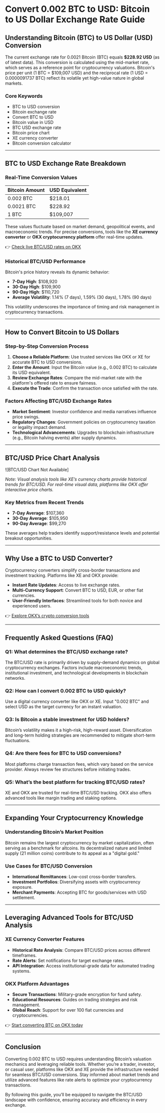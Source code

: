 # Convert 0.002 BTC to USD: Bitcoin to US Dollar Exchange Rate Guide  

## Understanding Bitcoin (BTC) to US Dollar (USD) Conversion  

The current exchange rate for 0.0021 Bitcoin (BTC) equals **$228.92 USD** (as of latest data). This conversion is calculated using the mid-market rate, which serves as a reference point for cryptocurrency valuations. Bitcoin's price per unit (1 BTC = $109,007 USD) and the reciprocal rate (1 USD = 0.0000091737 BTC) reflect its volatile yet high-value nature in global markets.  

### Core Keywords  
- BTC to USD conversion  
- Bitcoin exchange rate  
- Convert BTC to USD  
- Bitcoin value in USD  
- BTC USD exchange rate  
- Bitcoin price chart  
- XE currency converter  
- Bitcoin conversion calculator  

---

## BTC to USD Exchange Rate Breakdown  

### Real-Time Conversion Values  
| Bitcoin Amount | USD Equivalent |  
|----------------|----------------|  
| 0.002 BTC      | $218.01        |  
| 0.0021 BTC     | $228.92        |  
| 1 BTC          | $109,007       |  

These values fluctuate based on market demand, geopolitical events, and macroeconomic trends. For precise conversions, tools like the **XE currency converter** or **OKX cryptocurrency platform** offer real-time updates.  

👉 [Check live BTC/USD rates on OKX](https://bit.ly/okx-bonus)  

### Historical BTC/USD Performance  
Bitcoin's price history reveals its dynamic behavior:  
- **7-Day High**: $108,920  
- **30-Day High**: $109,900  
- **90-Day High**: $110,720  
- **Average Volatility**: 1.14% (7 days), 1.59% (30 days), 1.78% (90 days)  

This volatility underscores the importance of timing and risk management in cryptocurrency transactions.  

---

## How to Convert Bitcoin to US Dollars  

### Step-by-Step Conversion Process  
1. **Choose a Reliable Platform**: Use trusted services like OKX or XE for accurate BTC to USD conversions.  
2. **Enter the Amount**: Input the Bitcoin value (e.g., 0.002 BTC) to calculate its USD equivalent.  
3. **Review Exchange Rates**: Compare the mid-market rate with the platform's offered rate to ensure fairness.  
4. **Execute the Trade**: Confirm the transaction once satisfied with the rate.  

### Factors Affecting BTC/USD Exchange Rates  
- **Market Sentiment**: Investor confidence and media narratives influence price swings.  
- **Regulatory Changes**: Government policies on cryptocurrency taxation or legality impact demand.  
- **Technological Advancements**: Upgrades to blockchain infrastructure (e.g., Bitcoin halving events) alter supply dynamics.  

---

## BTC/USD Price Chart Analysis  

![BTC/USD Chart Not Available]  

*Note: Visual analysis tools like XE’s currency charts provide historical trends for BTC/USD. For real-time visual data, platforms like OKX offer interactive price charts.*  

### Key Metrics from Recent Trends  
- **7-Day Average**: $107,360  
- **30-Day Average**: $105,950  
- **90-Day Average**: $99,270  

These averages help traders identify support/resistance levels and potential breakout opportunities.  

---

## Why Use a BTC to USD Converter?  

Cryptocurrency converters simplify cross-border transactions and investment tracking. Platforms like XE and OKX provide:  
- **Instant Rate Updates**: Access to live exchange rates.  
- **Multi-Currency Support**: Convert BTC to USD, EUR, or other fiat currencies.  
- **User-Friendly Interfaces**: Streamlined tools for both novice and experienced users.  

👉 [Explore OKX’s crypto conversion tools](https://bit.ly/okx-bonus)  

---

## Frequently Asked Questions (FAQ)  

### Q1: What determines the BTC/USD exchange rate?  
The BTC/USD rate is primarily driven by supply-demand dynamics on global cryptocurrency exchanges. Factors include macroeconomic trends, institutional investment, and technological developments in blockchain networks.  

### Q2: How can I convert 0.002 BTC to USD quickly?  
Use a digital currency converter like OKX or XE. Input "0.002 BTC" and select USD as the target currency for an instant valuation.  

### Q3: Is Bitcoin a stable investment for USD holders?  
Bitcoin’s volatility makes it a high-risk, high-reward asset. Diversification and long-term holding strategies are recommended to mitigate short-term fluctuations.  

### Q4: Are there fees for BTC to USD conversions?  
Most platforms charge transaction fees, which vary based on the service provider. Always review fee structures before initiating trades.  

### Q5: What’s the best platform for tracking BTC/USD rates?  
XE and OKX are trusted for real-time BTC/USD tracking. OKX also offers advanced tools like margin trading and staking options.  

---

## Expanding Your Cryptocurrency Knowledge  

### Understanding Bitcoin’s Market Position  
Bitcoin remains the largest cryptocurrency by market capitalization, often serving as a benchmark for altcoins. Its decentralized nature and limited supply (21 million coins) contribute to its appeal as a "digital gold."  

### Use Cases for BTC/USD Conversion  
- **International Remittances**: Low-cost cross-border transfers.  
- **Investment Portfolios**: Diversifying assets with cryptocurrency exposure.  
- **Merchant Payments**: Accepting BTC for goods/services with USD settlement.  

---

## Leveraging Advanced Tools for BTC/USD Analysis  

### XE Currency Converter Features  
- **Historical Rate Analysis**: Compare BTC/USD prices across different timeframes.  
- **Rate Alerts**: Set notifications for target exchange rates.  
- **API Integration**: Access institutional-grade data for automated trading systems.  

### OKX Platform Advantages  
- **Secure Transactions**: Military-grade encryption for fund safety.  
- **Educational Resources**: Guides on trading strategies and risk management.  
- **Global Reach**: Support for over 100 fiat currencies and cryptocurrencies.  

👉 [Start converting BTC on OKX today](https://bit.ly/okx-bonus)  

---

## Conclusion  

Converting 0.002 BTC to USD requires understanding Bitcoin’s valuation mechanics and leveraging reliable tools. Whether you’re a trader, investor, or casual user, platforms like OKX and XE provide the infrastructure needed for seamless BTC/USD conversions. Stay informed about market trends and utilize advanced features like rate alerts to optimize your cryptocurrency transactions.  

By following this guide, you’ll be equipped to navigate the BTC/USD landscape with confidence, ensuring accuracy and efficiency in every exchange.